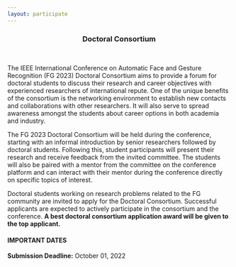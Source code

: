 ```yaml
---
layout: participate
---
```


<div align="center"><h3>Doctoral Consortium</h3></div>

<p>&nbsp;</p>

The IEEE International Conference on Automatic Face and Gesture Recognition (FG 2023) Doctoral Consortium aims to provide a forum for doctoral students to discuss their research and career objectives with experienced researchers of international repute. One of the unique benefits of the consortium is the networking environment to establish new contacts and collaborations with other researchers. It will also serve to spread awareness amongst the students about career options in both academia and industry.

The FG 2023 Doctoral Consortium will be held during the conference, starting with an informal introduction by senior researchers followed by doctoral students. Following this, student participants will present their research and receive feedback from the invited committee. The students will also be paired with a mentor from the committee on the conference platform and can interact with their mentor during the conference directly on specific topics of interest.

Doctoral students working on research problems related to the FG community are invited to apply for the Doctoral Consortium. Successful applicants are expected to actively participate in the consortium and the conference. **A best doctoral consortium application award will be given to the top applicant.**

#### IMPORTANT DATES

**Submission Deadline:** October 01, 2022